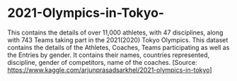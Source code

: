 # 2021-Olympics-in-Tokyo-
This contains the details of over 11,000 athletes, with 47 disciplines, along with 743 Teams taking part in the 2021(2020) Tokyo Olympics. This dataset contains the details of the Athletes, Coaches, Teams participating as well as the Entries by gender. It contains their names, countries represented, discipline, gender of competitors, name of the coaches. 
[Source: https://www.kaggle.com/arjunprasadsarkhel/2021-olympics-in-tokyo]
